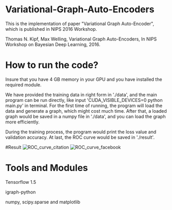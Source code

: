 # Variational-Graph-Auto-Encoders
This is the implementation of paper "Variational Graph Auto-Encoder", which is published in NIPS 2016 Workshop.

Thomas N. Kipf, Max Welling, Variational Graph Auto-Encoders, In NIPS Workshop on Bayesian Deep Learning, 2016.

# How to run the code?
Insure that you have 4 GB memory in your GPU and you have installed the required module.

We have provided the training data in right form in './data', and the main program can be run directly, like input 'CUDA_VISIBLE_DEVICES=0 python main.py' in terminal. For the first time of running, the program will load the data and generate a graph, which might cost much time. After that, a loaded graph would be saved in a numpy file in './data', and you can load the graph more efficiently.

During the training process, the program would print the loss value and validation accuracy. At last, the ROC curve would be saved in './result'.

#Result
![ROC_curve_citation](https://github.com/limaosen0/Variational-Graph-Auto-Encoders/blob/master/result/ROC_curve_citation.png)
![ROC_curve_facebook](https://github.com/limaosen0/Variational-Graph-Auto-Encoders/blob/master/result/ROC_curve_facebook.png)

# Tools and Modules
Tensorflow 1.5

igraph-python

numpy, scipy.sparse and matplotlib

